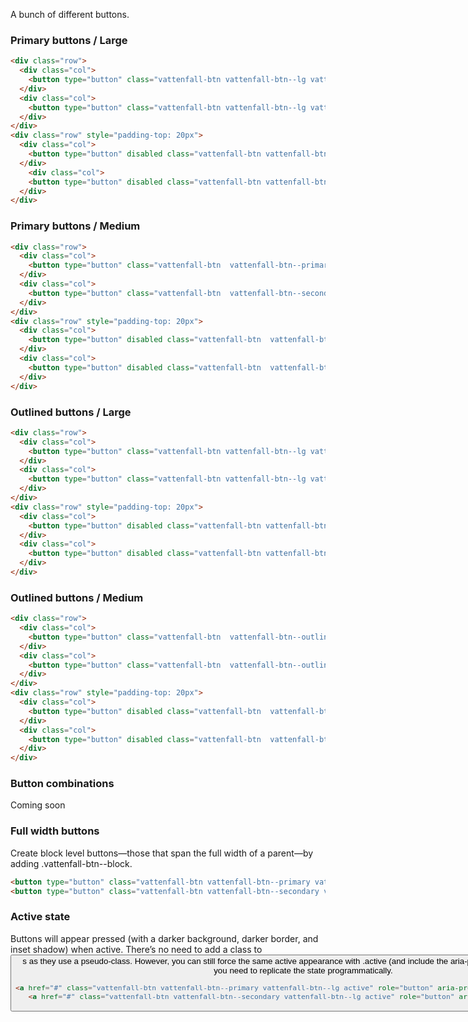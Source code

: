 A bunch of different buttons.

### Primary buttons / Large

```html
<div class="row">
  <div class="col">
    <button type="button" class="vattenfall-btn vattenfall-btn--lg vattenfall-btn--primary">Yellow button</button>
  </div>
  <div class="col">
    <button type="button" class="vattenfall-btn vattenfall-btn--lg vattenfall-btn--secondary">Blue Button</button>
  </div>
</div>
<div class="row" style="padding-top: 20px">
  <div class="col">
    <button type="button" disabled class="vattenfall-btn vattenfall-btn--lg vattenfall-btn--primary">Disabled</button>
  </div>
    <div class="col">
    <button type="button" disabled class="vattenfall-btn vattenfall-btn--lg vattenfall-btn--secondary">Disabled</button>
  </div>
</div>
```

### Primary buttons / Medium

```html
<div class="row">
  <div class="col">
    <button type="button" class="vattenfall-btn  vattenfall-btn--primary">Yellow button</button>
  </div>
  <div class="col">
    <button type="button" class="vattenfall-btn  vattenfall-btn--secondary">Blue Button</button>
  </div>
</div>
<div class="row" style="padding-top: 20px">
  <div class="col">
    <button type="button" disabled class="vattenfall-btn  vattenfall-btn--primary">Disabled</button>
  </div>
  <div class="col">
    <button type="button" disabled class="vattenfall-btn  vattenfall-btn--secondary">Disabled</button>
  </div>
</div>
```

### Outlined buttons / Large

```html
<div class="row">
  <div class="col">
    <button type="button" class="vattenfall-btn vattenfall-btn--lg vattenfall-btn--outline-dark">Dark button</button>
  </div>
  <div class="col">
    <button type="button" class="vattenfall-btn vattenfall-btn--lg vattenfall-btn--outline-secondary">Blue Button</button>
  </div>
</div>
<div class="row" style="padding-top: 20px">
  <div class="col">
    <button type="button" disabled class="vattenfall-btn vattenfall-btn--lg vattenfall-btn--outline-dark">Disabled</button>
  </div>
  <div class="col">
    <button type="button" disabled class="vattenfall-btn vattenfall-btn--lg vattenfall-btn--outline-secondary">Disabled</button>
  </div>
</div>
```

### Outlined buttons / Medium

```html
<div class="row">
  <div class="col">
    <button type="button" class="vattenfall-btn  vattenfall-btn--outline-dark">Dark button</button>
  </div>
  <div class="col">
    <button type="button" class="vattenfall-btn  vattenfall-btn--outline-secondary">Blue Button</button>
  </div>
</div>
<div class="row" style="padding-top: 20px">
  <div class="col">
    <button type="button" disabled class="vattenfall-btn  vattenfall-btn--outline-dark">Disabled</button>
  </div>
  <div class="col">
    <button type="button" disabled class="vattenfall-btn  vattenfall-btn--outline-secondary">Disabled</button>
  </div>
</div>
```
### Button combinations

Coming soon

### Full width buttons

Create block level buttons—those that span the full width of a parent—by adding .vattenfall-btn--block.

```html
<button type="button" class="vattenfall-btn vattenfall-btn--primary vattenfall-btn--block">Block level button</button>
<button type="button" class="vattenfall-btn vattenfall-btn--secondary vattenfall-btn--block">Block level button</button>
```

### Active state
Buttons will appear pressed (with a darker background, darker border, and inset shadow) when active. There’s no need to add a class to <button>s as they use a pseudo-class. However, you can still force the same active appearance with .active (and include the aria-pressed="true" attribute) should you need to replicate the state programmatically.

```html
<a href="#" class="vattenfall-btn vattenfall-btn--primary vattenfall-btn--lg active" role="button" aria-pressed="true">Primary link</a>
<a href="#" class="vattenfall-btn vattenfall-btn--secondary vattenfall-btn--lg active" role="button" aria-pressed="true">Link</a>
```